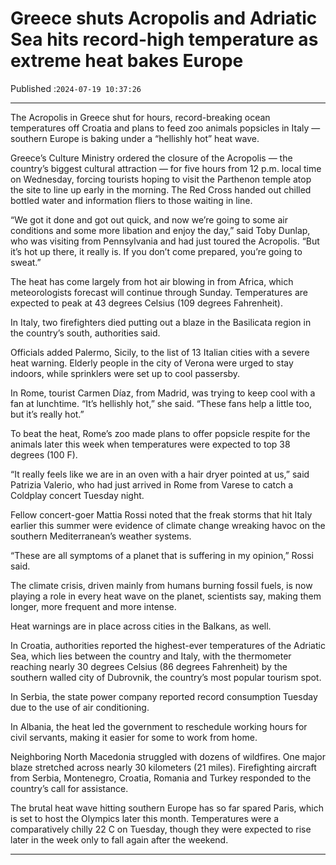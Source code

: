 # Greece shuts Acropolis and Adriatic Sea hits record-high temperature as extreme heat bakes Europe

Published :`2024-07-19 10:37:26`

---

The Acropolis in Greece shut for hours, record-breaking ocean temperatures off Croatia and plans to feed zoo animals popsicles in Italy — southern Europe is baking under a “hellishly hot” heat wave.

Greece’s Culture Ministry ordered the closure of the Acropolis — the country’s biggest cultural attraction — for five hours from 12 p.m. local time on Wednesday, forcing tourists hoping to visit the Parthenon temple atop the site to line up early in the morning. The Red Cross handed out chilled bottled water and information fliers to those waiting in line.

“We got it done and got out quick, and now we’re going to some air conditions and some more libation and enjoy the day,” said Toby Dunlap, who was visiting from Pennsylvania and had just toured the Acropolis. “But it’s hot up there, it really is. If you don’t come prepared, you’re going to sweat.”

The heat has come largely from hot air blowing in from Africa, which meteorologists forecast will continue through Sunday. Temperatures are expected to peak at 43 degrees Celsius (109 degrees Fahrenheit).

In Italy, two firefighters died putting out a blaze in the Basilicata region in the country’s south, authorities said.

Officials added Palermo, Sicily, to the list of 13 Italian cities with a severe heat warning. Elderly people in the city of Verona were urged to stay indoors, while sprinklers were set up to cool passersby.

In Rome, tourist Carmen Díaz, from Madrid, was trying to keep cool with a fan at lunchtime. “It’s hellishly hot,” she said. “These fans help a little too, but it’s really hot.”

To beat the heat, Rome’s zoo made plans to offer popsicle respite for the animals later this week when temperatures were expected to top 38 degrees (100 F).

“It really feels like we are in an oven with a hair dryer pointed at us,” said Patrizia Valerio, who had just arrived in Rome from Varese to catch a Coldplay concert Tuesday night.

Fellow concert-goer Mattia Rossi noted that the freak storms that hit Italy earlier this summer were evidence of climate change wreaking havoc on the southern Mediterranean’s weather systems.

“These are all symptoms of a planet that is suffering in my opinion,” Rossi said.

The climate crisis, driven mainly from humans burning fossil fuels, is now playing a role in every heat wave on the planet, scientists say, making them longer, more frequent and more intense.

Heat warnings are in place across cities in the Balkans, as well.

In Croatia, authorities reported the highest-ever temperatures of the Adriatic Sea, which lies between the country and Italy, with the thermometer reaching nearly 30 degrees Celsius (86 degrees Fahrenheit) by the southern walled city of Dubrovnik, the country’s most popular tourism spot.

In Serbia, the state power company reported record consumption Tuesday due to the use of air conditioning.

In Albania, the heat led the government to reschedule working hours for civil servants, making it easier for some to work from home.

Neighboring North Macedonia struggled with dozens of wildfires. One major blaze stretched across nearly 30 kilometers (21 miles). Firefighting aircraft from Serbia, Montenegro, Croatia, Romania and Turkey responded to the country’s call for assistance.

The brutal heat wave hitting southern Europe has so far spared Paris, which is set to host the Olympics later this month. Temperatures were a comparatively chilly 22 C on Tuesday, though they were expected to rise later in the week only to fall again after the weekend.

---

